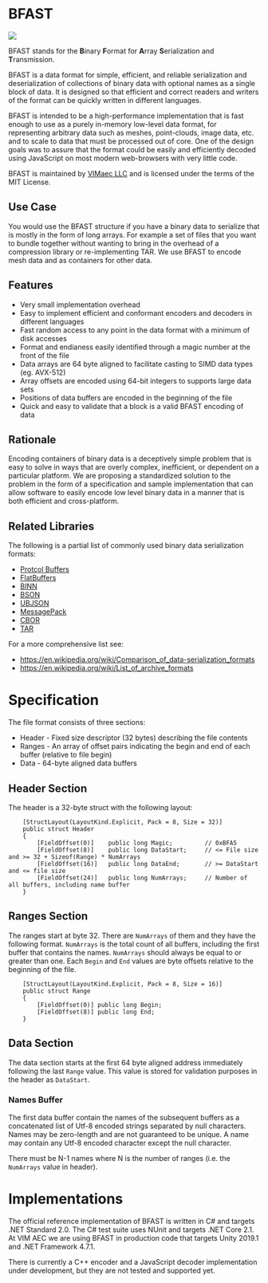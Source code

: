 # BFAST

[<img src="https://img.shields.io/nuget/v/Vim.Bfast.svg">](https://www.nuget.org/packages/Vim.Bfast) 

BFAST stands for the **B**inary **F**ormat for **A**rray **S**erialization and **T**ransmission. 

BFAST is a data format for simple, efficient, and reliable serialization and deserialization of 
collections of binary data with optional names as a single block of data. It is designed so
that efficient and correct readers and writers of the format can be quickly written in different 
languages.

BFAST is intended to be a high-performance implementation that is fast enough to use as a purely 
in-memory low-level data format, for representing arbitrary data such as meshes, point-clouds, image data, 
etc. and to scale to data that must be processed out of core. One of the design goals was to assure 
that the format could be easily and efficiently decoded using JavaScript on most modern web-browsers
with very little code. 

BFAST is maintained by [VIMaec LLC](https://www.vimaec.com) and is licensed under the terms of 
the MIT License.
	
## Use Case

You would use the BFAST structure if you have a binary data to serialize that is mostly in the form of 
long arrays. For example a set of files that you want to bundle together without wanting to bring in 
the overhead of a compression library or re-implementing TAR. We use BFAST to encode mesh data and as 
containers for other data. 

## Features

* Very small implementation overhead 
* Easy to implement efficient and conformant encoders and decoders in different languages 
* Fast random access to any point in the data format with a minimum of disk accesses
* Format and endianess easily identified through a magic number at the front of the file
* Data arrays are 64 byte aligned to facilitate casting to SIMD data types (eg. AVX-512)
* Array offsets are encoded using 64-bit integers to supports large data sets
* Positions of data buffers are encoded in the beginning of the file
* Quick and easy to validate that a block is a valid BFAST encoding of data

## Rationale

Encoding containers of binary data is a deceptively simple problem that is easy to solve
in ways that are overly complex, inefficient, or dependent on a particular platform. 
We are proposing a standardized solution to the problem in the form of a specification and sample 
implementation that can allow software to easily encode low level binary data in a manner 
that is both efficient and cross-platform. 

## Related Libraries 

The following is a partial list of commonly used binary data serialization formats:

* [Protcol Buffers](https://developers.google.com/protocol-buffers/)
* [FlatBuffers](https://github.com/google/flatbuffers)
* [BINN](https://github.com/liteserver/binn/)
* [BSON](http://bsonspec.org/)
* [UBJSON](http://ubjson.org/)
* [MessagePack](https://msgpack.org/)
* [CBOR](https://cbor.io/)
* [TAR](https://www.gnu.org/software/tar/manual/html_node/Standard.html)

For a more comprehensive list see:

* https://en.wikipedia.org/wiki/Comparison_of_data-serialization_formats
* https://en.wikipedia.org/wiki/List_of_archive_formats

# Specification

The file format consists of three sections:

* Header - Fixed size descriptor (32 bytes) describing the file contents   
* Ranges - An array of offset pairs indicating the begin and end of each buffer (relative to file begin) 
* Data   - 64-byte aligned data buffers 

## Header Section

The header is a 32-byte struct with the following layout:  

```
    [StructLayout(LayoutKind.Explicit, Pack = 8, Size = 32)]
    public struct Header
    {
        [FieldOffset(0)]    public long Magic;         // 0xBFA5
        [FieldOffset(8)]    public long DataStart;     // <= File size and >= 32 + Sizeof(Range) * NumArrays 
        [FieldOffset(16)]   public long DataEnd;       // >= DataStart and <= file size
        [FieldOffset(24)]   public long NumArrays;     // Number of all buffers, including name buffer
    }
```

## Ranges Section

The ranges start at byte 32. There are `NumArrays` of them and they have the following format. 
`NumArrays` is the total count of all buffers, including the first buffer that contains the names.
`NumArrays` should always be equal to or greater than one. Each `Begin` and `End` values are byte 
offsets relative to the beginning of the file.

```
    [StructLayout(LayoutKind.Explicit, Pack = 8, Size = 16)]
    public struct Range
    {
        [FieldOffset(0)] public long Begin;
        [FieldOffset(8)] public long End;
    }		
```

## Data Section

The data section starts at the first 64 byte aligned address immediately following the last `Range` value.
This value is stored for validation purposes in the header as `DataStart`. 

### Names Buffer

The first data buffer contain the names of the subsequent buffers as a concatenated list of Utf-8 encoded 
strings separated by null characters. Names may be zero-length and are not guaranteed to be unique. 
A name may contain any Utf-8 encoded character except the null character. 

There must be N-1 names where N is the number of ranges (i.e. the `NumArrays` value in header). 

# Implementations

The official reference implementation of BFAST is written in C# and targets .NET Standard 2.0. The C#
test suite uses NUnit and targets .NET Core 2.1. At VIM AEC we are using BFAST in production code that 
targets Unity 2019.1 and .NET Framework 4.7.1.

There is currently a C++ encoder and a JavaScript decoder implementation under development, but they
are not tested and supported yet. 
